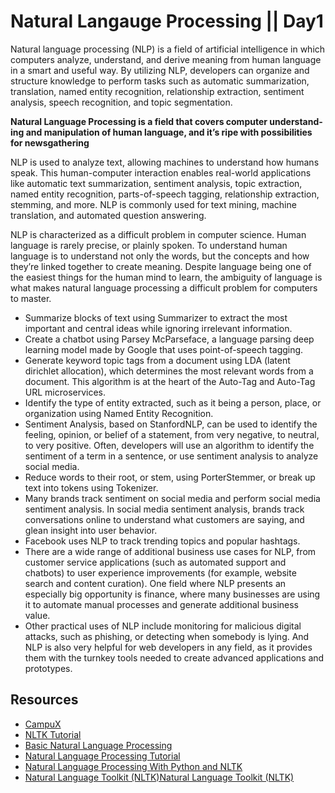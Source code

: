 # Natural Langauge Processing || Day1

Natural language processing (NLP) is a field of artificial intelligence in which computers analyze, understand, and derive meaning from human language in a smart and useful way. By utilizing NLP, developers can organize and structure knowledge to perform tasks such as automatic summarization, translation, named entity recognition, relationship extraction, sentiment analysis, speech recognition, and topic segmentation.

**Nat­ur­al Lan­guage Pro­cessing is a field that cov­ers com­puter un­der­stand­ing and ma­nip­u­la­tion of hu­man lan­guage, and it’s ripe with pos­sib­il­it­ies for news­gath­er­ing**

NLP is used to analyze text, allowing machines to understand how humans speak. This human-computer interaction enables real-world applications like automatic text summarization, sentiment analysis, topic extraction, named entity recognition, parts-of-speech tagging, relationship extraction, stemming, and more. NLP is commonly used for text mining, machine translation, and automated question answering.

NLP is characterized as a difficult problem in computer science. Human language is rarely precise, or plainly spoken. To understand human language is to understand not only the words, but the concepts and how they’re linked together to create meaning. Despite language being one of the easiest things for the human mind to learn, the ambiguity of language is what makes natural language processing a difficult problem for computers to master.

- Summarize blocks of text using Summarizer to extract the most important and central ideas while ignoring irrelevant information.
- Create a chatbot using Parsey McParseface, a language parsing deep learning model made by Google that uses point-of-speech tagging.
- Generate keyword topic tags from a document using LDA (latent dirichlet allocation), which determines the most relevant words from a document. This algorithm is at the heart of the Auto-Tag and Auto-Tag URL microservices.
- Identify the type of entity extracted, such as it being a person, place, or organization using Named Entity Recognition.
- Sentiment Analysis, based on StanfordNLP, can be used to identify the feeling, opinion, or belief of a statement, from very negative, to neutral, to very positive. Often, developers will use an algorithm to identify the sentiment of a term in a sentence, or use sentiment analysis to analyze social media.
- Reduce words to their root, or stem, using PorterStemmer, or break up text into tokens using Tokenizer.
- Many brands track sentiment on social media and perform social media sentiment analysis. In social media sentiment analysis, brands track conversations online to understand what customers are saying, and glean insight into user behavior.
- Facebook uses NLP to track trending topics and popular hashtags.
- There are a wide range of additional business use cases for NLP, from customer service applications (such as automated support and chatbots) to user experience improvements (for example, website search and content curation). One field where NLP presents an especially big opportunity is finance, where many businesses are using it to automate manual processes and generate additional business value.
- Other practical uses of NLP include monitoring for malicious digital attacks, such as phishing, or detecting when somebody is lying. And NLP is also very helpful for web developers in any field, as it provides them with the turnkey tools needed to create advanced applications and prototypes.

## Resources

- [CampuX](https://www.youtube.com/watch?v=29qyNyNkLHs&list=PLKnIA16_RmvZo7fp5kkIth6nRTeQQsjfX&index=2&ab_channel=CampusX)
- [NLTK Tutorial](https://pythonprogramming.net/tokenizing-words-sentences-nltk-tutorial/)
- [Basic Natural Language Processing](https://www.kaggle.com/c/word2vec-nlp-tutorial/)
- [Natural Language Processing Tutorial](https://www.vikparuchuri.com/natural-language-processing-tutorial/)
- [Natural Language Processing With Python and NLTK](https://www.youtube.com/watch?v=FLZvOKSCkxY&list=PLQVvvaa0QuDf2JswnfiGkliBInZnIC4HL&ab_channel=sentdex)
- [Natural Language Toolkit (NLTK)Natural Language Toolkit (NLTK)](https://www.nltk.org/)
